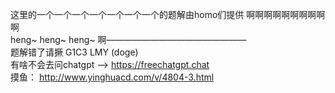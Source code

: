 这里的一个一个一个一个一个一个一个的题解由homo们提供 啊啊啊啊啊啊啊啊啊啊   
heng~ heng~ heng~ 啊————————————————   
题解错了请撅 G1C3 LMY  (doge)   
有啥不会去问chatgpt --> https://freechatgpt.chat   
摸鱼： http://www.yinghuacd.com/v/4804-3.html
